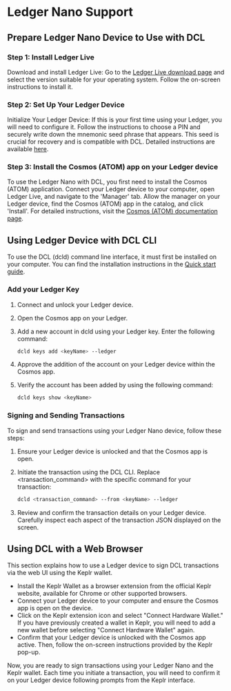 # Ledger Nano Support

## Prepare Ledger Nano Device to Use with DCL

### Step 1: Install Ledger Live

Download and install Ledger Live: Go to the [Ledger Live download page](https://www.ledger.com/ledger-live) and select the version suitable for your operating system. Follow the on-screen instructions to install it.

<!-- markdown-link-check-disable -->
### Step 2: Set Up Your Ledger Device

Initialize Your Ledger Device: If this is your first time using your Ledger, you will need to configure it. Follow the instructions to choose a PIN and securely write down the mnemonic seed phrase that appears. This seed is crucial for recovery and is compatible with DCL. Detailed instructions are available [here](https://support.ledger.com/hc/en-us/articles/4416927988625-Set-up-your-Ledger-Nano-S-Plus?docs=true).

### Step 3: Install the Cosmos (ATOM) app on your Ledger device

To use the Ledger Nano with DCL, you first need to install the Cosmos (ATOM) application. Connect your Ledger device to your computer, open Ledger Live, and navigate to the 'Manager' tab. Allow the manager on your Ledger device, find the Cosmos (ATOM) app in the catalog, and click 'Install'. For detailed instructions, visit the [Cosmos (ATOM) documentation page](https://support.ledger.com/hc/en-us/articles/360013713840-Cosmos-ATOM?docs=true).
<!-- markdown-link-check-enable -->

## Using Ledger Device with DCL CLI

To use the DCL (dcld) command line interface, it must first be installed on your computer. You can find the installation instructions in the [Quick start guide](https://github.com/zigbee-alliance/distributed-compliance-ledger/blob/50ef77243b49764f474e545cc4be2beee4793ed0/docs/quickStartGuide.adoc#L3).

### Add your Ledger Key

1. Connect and unlock your Ledger device.
2. Open the Cosmos app on your Ledger.
3. Add a new account in dcld using your Ledger key. Enter the following command:

    ```bash
    dcld keys add <keyName> --ledger
    ```

4. Approve the addition of the account on your Ledger device within the Cosmos app.
5. Verify the account has been added by using the following command:

    ```bash
    dcld keys show <keyName>
    ```

### Signing and Sending Transactions

To sign and send transactions using your Ledger Nano device, follow these steps:

1. Ensure your Ledger device is unlocked and that the Cosmos app is open.
2. Initiate the transaction using the DCL CLI. Replace <transaction_command> with the specific command for your transaction:

    ```bash
    dcld <transaction_command> --from <keyName> --ledger
    ```

3. Review and confirm the transaction details on your Ledger device. Carefully inspect each aspect of the transaction JSON displayed on the screen.

## Using DCL with a Web Browser

This section explains how to use a Ledger device to sign DCL transactions via the web UI using the Keplr wallet.

- Install the Keplr Wallet as a browser extension from the official Keplr website, available for Chrome or other supported browsers.
- Connect your Ledger device to your computer and ensure the Cosmos app is open on the device.
- Click on the Keplr extension icon and select "Connect Hardware Wallet." If you have previously created a wallet in Keplr, you will need to add a new wallet before selecting "Connect Hardware Wallet" again.
- Confirm that your Ledger device is unlocked with the Cosmos app active. Then, follow the on-screen instructions provided by the Keplr pop-up.

Now, you are ready to sign transactions using your Ledger Nano and the Keplr wallet. Each time you initiate a transaction, you will need to confirm it on your Ledger device following prompts from the Keplr interface.
